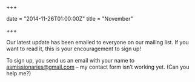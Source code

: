 +++

date = "2014-11-26T01:00:00Z"
title = "November"

+++

Our latest update has been emailed to everyone on our mailing list. If you want to read it, this is your encouragement to sign up!

To sign up, you send us an email with your name to <asmissionaries@gmail.com> – my contact form isn’t working yet. (Can you help me?)